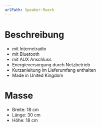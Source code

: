 ```yaml
---
urlPath: Speaker-Ruark
---
```


# Beschreibung

- mit Internetradio
- mit Bluetooth
- mit AUX Anschluss
- Energieversorgung durch Netzbetrieb
- Kurzanleitung im Lieferumfang enthalten
- Made in United Kingdom

# Masse

- Breite: 18 cm
- Länge: 30 cm
- Höhe: 18 cm
